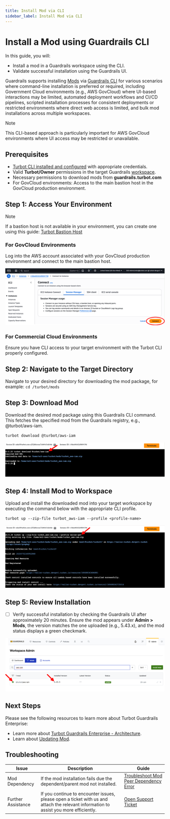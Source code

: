 ```yaml
---
title: Install Mod via CLI
sidebar_label: Install Mod via CLI
---
```


# Install a Mod using Guardrails CLI

In this guide, you will:
- Install a mod in a Guardrails workspace using the CLI.
- Validate successful installation using the Guardrails UI.

Guardrails supports installing [Mods](/guardrails/docs/reference/glossary#mod) via [Guardrails CLI](https://turbot.com/guardrails/docs/reference/cli) for various scenarios where command-line installation is preferred or required, including Government Cloud environments (e.g., AWS GovCloud) where UI-based interactions may be limited, automated deployment workflows and CI/CD pipelines, scripted installation processes for consistent deployments or restricted environments where direct web access is limited, and bulk mod installations across multiple workspaces.

> [!NOTE] 
> This CLI-based approach is particularly important for AWS GovCloud environments where UI access may be restricted or unavailable.

## Prerequisites

- [Turbot CLI installed and configured](https://turbot.com/guardrails/docs/reference/cli/installation) with appropriate credentials.
- Valid **Turbot/Owner** permissions in the target Guardrails [workspace](https://turbot.com/guardrails/docs/reference/glossary#workspace).
- Necessary permissions to download mods from **guardrails.turbot.com**
- For GovCloud environments: Access to the main bastion host in the GovCloud production environment.

## Step 1: Access Your Environment

> [!NOTE]
> If a bastion host is not available in your environment, you can create one using this guide: [Turbot Bastion Host](https://github.com/turbot/guardrails-samples/tree/main/enterprise_installation/turbot_bastion_host#turbot-bastion-host)

### For GovCloud Environments

Log into the AWS account associated with your GovCloud production environment and connect to the main bastion host.

![Bastion Host](./aws-connect-bastion-host.png)

### For Commercial Cloud Environments

Ensure you have CLI access to your target environment with the Turbot CLI properly configured.

## Step 2: Navigate to the Target Directory

Navigate to your desired directory for downloading the mod package, for example: `cd /turbot/mods`

## Step 3: Download Mod

Download the desired mod package using this Guardrails CLI command. This fetches the specified mod from the Guardrails registry, e.g., @turbot/aws-iam.

```
turbot download @turbot/aws-iam
```

![Download Mod](./aws-download-mod.png)

## Step 4: Install Mod to Workspace

Upload and install the downloaded mod into your target workspace by executing the command below with the appropriate CLI profile.

```
turbot up --zip-file turbot_aws-iam --profile <profile-name>
```

![Install Mod](./aws-install-mod.png)

## Step 5: Review Installation

- [ ] Verify successful installation by checking the Guardrails UI after approximately 20 minutes. Ensure the mod appears under **Admin > Mods**, the version matches the one uploaded (e.g., 5.43.x), and the mod status displays a green checkmark.

![Review Mod Installation](./guardrails-verify-installation.png)

## Next Steps

Please see the following resources to learn more about Turbot Guardrails Enterprise:

- Learn more about [Turbot Guardrails Enterprise - Architecture](/guardrails/docs/enterprise/architecture).
- Learn about [Updating Mod](/guardrails/docs/enterprise/updating-stacks/mod-update).

## Troubleshooting

| Issue                                      | Description                                                                                                                                                                                                 | Guide                                |
|----------------------------------------------|-------------------------------------------------------------------------------------------------------------------------------------------------------------------------------------------------------------------|-----------------------------------------------------|
| Mod Dependency               | If the mod installation fails due the dependent/parent mod not installed.                                           | [Troubleshoot Mod Peer Dependency Error](/guardrails/docs/guides/hosting-guardrails/troubleshooting/peer-mod-dependency-error#peer-mod-dependency-error)                            |
| Further Assistance                       | If you continue to encounter issues, please open a ticket with us and attach the relevant information to assist you more efficiently.                                                 | [Open Support Ticket](https://support.turbot.com)   |